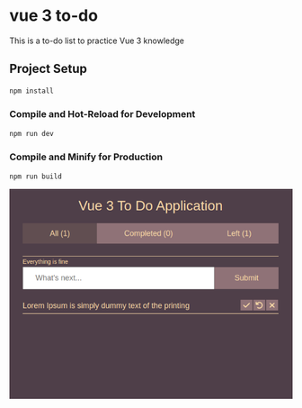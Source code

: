 # vue 3 to-do

This is a to-do list to practice Vue 3 knowledge

## Project Setup

```sh
npm install
```

### Compile and Hot-Reload for Development

```sh
npm run dev
```

### Compile and Minify for Production

```sh
npm run build
```

![alt text](Screenshot.png "Screenshot")
